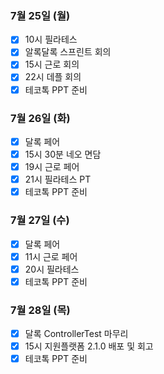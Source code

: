 ### 7월 25일 (월)
- [x] 10시 필라테스
- [x] 알록달록 스프린트 회의
- [x] 15시 근로 회의
- [x] 22시 데플 회의
- [x] 테코톡 PPT 준비

### 7월 26일 (화)
- [x] 달록 페어
- [x] 15시 30분 네오 면담
- [x] 19시 근로 페어
- [x] 21시 필라테스 PT
- [x] 테코톡 PPT 준비

### 7월 27일 (수)
- [x] 달록 페어
- [x] 11시 근로 페어
- [x] 20시 필라테스
- [x] 테코톡 PPT 준비

### 7월 28일 (목)
- [x] 달록 ControllerTest 마무리
- [x] 15시 지원플랫폼 2.1.0 배포 및 회고
- [x] 테코톡 PPT 준비
